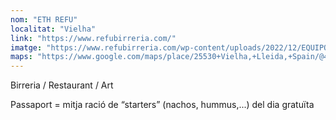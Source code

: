 ```yaml
---
nom: "ETH REFU"
localitat: "Vielha"
link: "https://www.refubirreria.com/"
imatge: "https://www.refubirreria.com/wp-content/uploads/2022/12/EQUIPO-REFU-FABRICA-819x1024.jpg"
maps: "https://www.google.com/maps/place/25530+Vielha,+Lleida,+Spain/@42.7055446,0.787926,15z/data=!3m1!4b1!4m6!3m5!1s0x12a89a7929a015f5:0x3ebf97589d57c3d3!8m2!3d42.7030131!4d0.7932456!16s%2Fg%2F1224bh3b"
---
```


Birreria / Restaurant / Art

Passaport = mitja ració de “starters” (nachos, hummus,...) del dia gratuïta
